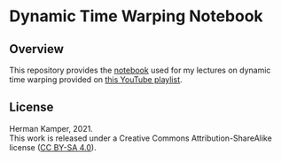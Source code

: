 Dynamic Time Warping Notebook
=============================

Overview
--------
This repository provides the [notebook](dtw.ipynb) used for my lectures on
dynamic time warping provided on [this YouTube
playlist](https://www.youtube.com/playlist?list=PLmZlBIcArwhMJoGk5zpiRlkaHUqy5dLzL).


License
-------
Herman Kamper, 2021.  
This work is released under a Creative Commons Attribution-ShareAlike
license ([CC BY-SA 4.0](http://creativecommons.org/licenses/by-sa/4.0/)).
